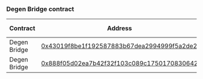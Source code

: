 ### Degen Bridge contract

| Contract     | Address                                                                                                                    | Chain ID |
| ------------ | -------------------------------------------------------------------------------------------------------------------------- | -------- |
| Degen Bridge | [0x43019f8be1f192587883b67dea2994999f5a2de2](https://www.onceupon.gg/0x43019f8be1f192587883b67dea2994999f5a2de2:8453)      | Base     |
| Degen Bridge | [0x888f05d02ea7b42f32f103c089c1750170830642](https://www.onceupon.gg/0x888f05d02ea7b42f32f103c089c1750170830642:666666666) | Degen    |
